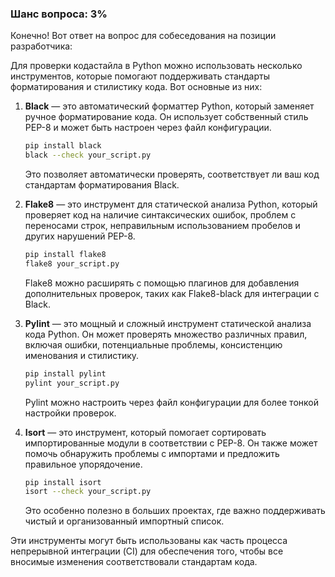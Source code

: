 ### Шанс вопроса: 3%

Конечно! Вот ответ на вопрос для собеседования на позиции разработчика:

Для проверки кодастайла в Python можно использовать несколько инструментов, которые помогают поддерживать стандарты форматирования и стилистику кода. Вот основные из них:

1. **Black** — это автоматический форматтер Python, который заменяет ручное форматирование кода. Он использует собственный стиль PEP-8 и может быть настроен через файл конфигурации.
    ```bash
    pip install black
    black --check your_script.py
    ```
    Это позволяет автоматически проверять, соответствует ли ваш код стандартам форматирования Black.

2. **Flake8** — это инструмент для статической анализа Python, который проверяет код на наличие синтаксических ошибок, проблем с переносами строк, неправильным использованием пробелов и других нарушений PEP-8.
    ```bash
    pip install flake8
    flake8 your_script.py
    ```
    Flake8 можно расширять с помощью плагинов для добавления дополнительных проверок, таких как Flake8-black для интеграции с Black.

3. **Pylint** — это мощный и сложный инструмент статической анализа кода Python. Он может проверять множество различных правил, включая ошибки, потенциальные проблемы, консистенцию именования и стилистику.
    ```bash
    pip install pylint
    pylint your_script.py
    ```
    Pylint можно настроить через файл конфигурации для более тонкой настройки проверок.

4. **Isort** — это инструмент, который помогает сортировать импортированные модули в соответствии с PEP-8. Он также может помочь обнаружить проблемы с импортами и предложить правильное упорядочение.
    ```bash
    pip install isort
    isort --check your_script.py
    ```
    Это особенно полезно в больших проектах, где важно поддерживать чистый и организованный импортный список.

Эти инструменты могут быть использованы как часть процесса непрерывной интеграции (CI) для обеспечения того, чтобы все вносимые изменения соответствовали стандартам кода.